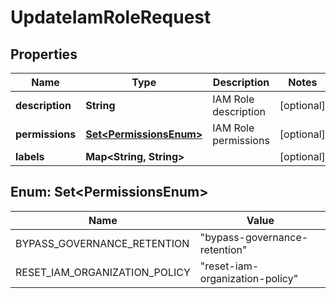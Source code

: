 

# UpdateIamRoleRequest


## Properties

| Name | Type | Description | Notes |
|------------ | ------------- | ------------- | -------------|
|**description** | **String** | IAM Role description |  [optional] |
|**permissions** | [**Set&lt;PermissionsEnum&gt;**](#Set&lt;PermissionsEnum&gt;) | IAM Role permissions |  [optional] |
|**labels** | **Map&lt;String, String&gt;** |  |  [optional] |



## Enum: Set&lt;PermissionsEnum&gt;

| Name | Value |
|---- | -----|
| BYPASS_GOVERNANCE_RETENTION | &quot;bypass-governance-retention&quot; |
| RESET_IAM_ORGANIZATION_POLICY | &quot;reset-iam-organization-policy&quot; |



